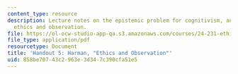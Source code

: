 ```yaml
---
content_type: resource
description: Lecture notes on the epistemic problem for cognitivism, and Harman on
  ethics and observation.
file: https://ol-ocw-studio-app-qa.s3.amazonaws.com/courses/24-231-ethics-fall-2009/858be70743c2963e3d347c390cfa51e5_MIT24_231F09_lec06.pdf
file_type: application/pdf
resourcetype: Document
title: 'Handout 5: Harman, "Ethics and Observation"'
uid: 858be707-43c2-963e-3d34-7c390cfa51e5
---
```

